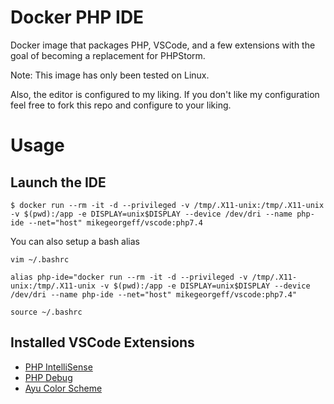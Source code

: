# Docker PHP IDE

Docker image that packages PHP, VSCode, and a few extensions with the goal of becoming a replacement for PHPStorm.

Note: This image has only been tested on Linux.  

Also, the editor is configured to my liking.  If you don't like my configuration feel free to fork this repo and configure to your liking.

# Usage

## Launch the IDE

```console
$ docker run --rm -it -d --privileged -v /tmp/.X11-unix:/tmp/.X11-unix -v $(pwd):/app -e DISPLAY=unix$DISPLAY --device /dev/dri --name php-ide --net="host" mikegeorgeff/vscode:php7.4
```

You can also setup a bash alias

```
vim ~/.bashrc

alias php-ide="docker run --rm -it -d --privileged -v /tmp/.X11-unix:/tmp/.X11-unix -v $(pwd):/app -e DISPLAY=unix$DISPLAY --device /dev/dri --name php-ide --net="host" mikegeorgeff/vscode:php7.4"

source ~/.bashrc
```

## Installed VSCode Extensions

* [PHP IntelliSense](https://marketplace.visualstudio.com/items?itemName=felixfbecker.php-intellisense)
* [PHP Debug](https://marketplace.visualstudio.com/items?itemName=felixfbecker.php-debug)
* [Ayu Color Scheme](https://marketplace.visualstudio.com/items?itemName=teabyii.ayu)